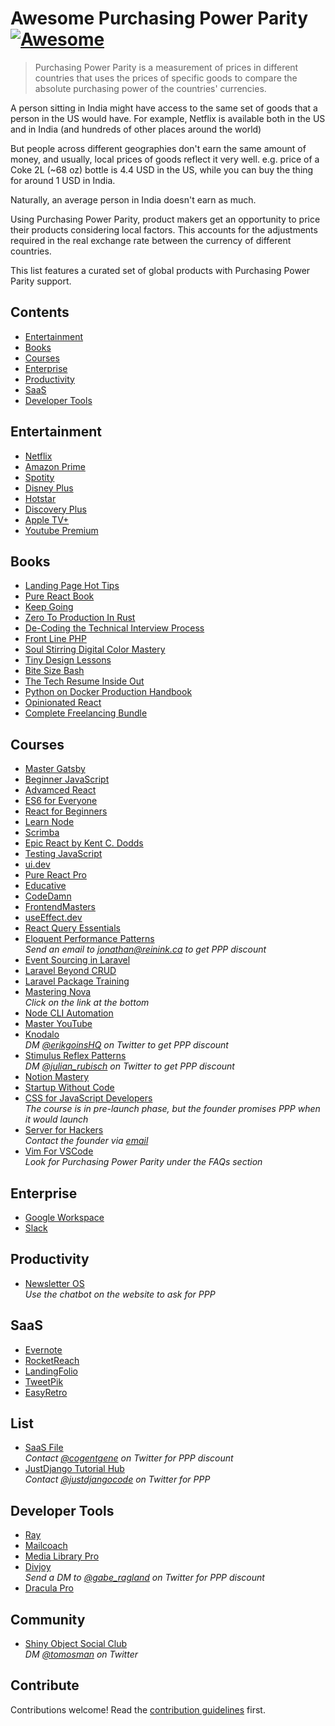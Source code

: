 # Awesome Purchasing Power Parity [![Awesome](https://awesome.re/badge.svg)](https://awesome.re)

> Purchasing Power Parity is a measurement of prices in different
> countries that uses the prices of specific goods to compare the
> absolute purchasing power of the countries' currencies.

A person sitting in India might have access to the same set of goods that a person in the US would have. For example, Netflix is available both in the US and in India (and hundreds of other places around the world)

But people across different geographies don't earn the same amount of money, and usually, local prices of goods reflect it very well. e.g. price of a Coke 2L (~68 oz) bottle is 4.4 USD in the US, while you can buy the thing for around 1 USD in India.

Naturally, an average person in India doesn't earn as much.

Using Purchasing Power Parity, product makers get an opportunity to price their products considering local factors. This accounts for the adjustments required in the real exchange rate between the currency of different countries.

This list features a curated set of global products with Purchasing Power Parity support.

## Contents

- [Entertainment](#entertainment)
- [Books](#books)
- [Courses](#courses)
- [Enterprise](#enterprise)
- [Productivity](#productivity)
- [SaaS](#saas)
- [Developer Tools](#developer-tools)

## Entertainment

- [Netflix](https://www.netflix.com)
- [Amazon Prime](https://www.primevideo.com)
- [Spotity](https://www.spotify.com)
- [Disney Plus](https://www.disneyplus.com)
- [Hotstar](https://www.hotstar.com)
- [Discovery Plus](https://www.discoveryplus.com)
- [Apple TV+](https://tv.apple.com)
- [Youtube Premium](https://www.youtube.com/premium)

## Books

- [Landing Page Hot Tips](https://onepagelove.com/100-tips)
- [Pure React Book](https://www.purereact.com)
- [Keep Going](https://mtrostyle.gumroad.com/l/keepgoing)
- [Zero To Production In Rust](https://www.zero2prod.com)
- [De-Coding the Technical Interview Process](https://technicalinterviews.dev)
- [Front Line PHP](https://front-line-php.com)
- [Soul Stirring Digital Color Mastery](https://flurly.com/p/soul-stirring-colors)
- [Tiny Design Lessons](https://tinydesignlessons.com)
- [Bite Size Bash](https://wizardzines.com/zines/bite-size-bash)
- [The Tech Resume Inside Out](https://thetechresume.com)
- [Python on Docker Production Handbook](https://pythonspeed.com/products/productionhandbook)
- [Opinionated React](https://opinionatedreact.com)
- [Complete Freelancing Bundle](https://studywebdevelopment.com/freelancing.html)
  
## Courses

- [Master Gatsby](https://mastergatsby.com)
- [Beginner JavaScript](https://beginnerjavaScript.com)
- [Advamced React](https://advancedreact.com)
- [ES6 for Everyone](https://es6.io)
- [React for Beginners](https://reactforbeginners.com)
- [Learn Node](https://learnnode.com)
- [Scrimba](https://www.scrimba.com)
- [Epic React by Kent C. Dodds](https://epicreact.dev)
- [Testing JavaScript](https://testingjavascript.com)
- [ui.dev](https://ui.dev)
- [Pure React Pro](https://www.purereact.com)
- [Educative](https://educative.io)
- [CodeDamn](https://codedamn.com)
- [FrontendMasters](https://frontendmasters.com)
- [useEffect.dev](https://useeffect.dev)
- [React Query Essentials](https://learn.tanstack.com/p/react-query-essentials)
- [Eloquent Performance Patterns](https://eloquent-course.reinink.ca) \
  *Send an email to jonathan@reinink.ca to get PPP discount*
- [Event Sourcing in Laravel](https://event-sourcing-laravel.com)
- [Laravel Beyond CRUD](https://laravel-beyond-crud.com)
- [Laravel Package Training](https://laravelpackage.training)
- [Mastering Nova](https://masteringnova.com) \
  *Click on the link at the bottom*
- [Node CLI Automation](https://nodecli.com)
- [Master YouTube](https://slowgrowth.com/master-youtube)
- [Knodalo](https://www.knodalo.com) \
  *DM [@erikgoinsHQ](https://www.twitter.com/erikgoinsHQ) on Twitter to get PPP discount*
- [Stimulus Reflex Patterns](https://www.stimulusreflexpatterns.com) \
  *DM [@julian_rubisch](https://www.twitter.com/julian_rubisch) on Twitter to get PPP discount*
- [Notion Mastery](https://notionmastery.com)
- [Startup Without Code](https://startupwithoutcode.app)
- [CSS for JavaScript Developers](https://css-for-js.dev) \
  *The course is in pre-launch phase, but the founder promises PPP when it would launch*
- [Server for Hackers](serversforhackers.com) \
  *Contact the founder via [email](https://mobile.twitter.com/fideloper/status/1333458640255193091)*
- [Vim For VSCode](https://vimforvscode.com) \
  *Look for Purchasing Power Parity under the FAQs section*

## Enterprise

- [Google Workspace](https://workspace.google.com)
- [Slack](https://www.slack.com)

## Productivity

- [Newsletter OS](https://newsletteros.com) \
  *Use the chatbot on the website to ask for PPP*

## SaaS

- [Evernote](https://evernote.com)
- [RocketReach](https://www.rocketreach.co)
- [LandingFolio](https://landingfolio.com)
- [TweetPik](https://tweetpik.com)
- [EasyRetro](https://easyretro.io)

## List

- [SaaS File](https://www.swipe.page) \
  *Contact [@cogentgene](https://www.twitter.com/cogentgene) on Twitter for PPP discount*
- [JustDjango Tutorial Hub](https://justdjango.com/tutorial-hub) \
  *Contact [@justdjangocode](https://twitter.com/justdjangocode/status/1331466567381639170) on Twitter for PPP*

## Developer Tools

- [Ray](https://myray.app)
- [Mailcoach](https://mailcoach.app)
- [Media Library Pro](https://medialibrary.pro)
- [Divjoy](https://divjoy.com) \
  *Send a DM to [@gabe_ragland](https://www.twitter.com/gabe_ragland) on Twitter for PPP discount*
- [Dracula Pro](https://draculatheme.com/pro)
  
## Community

- [Shiny Object Social Club](https://shinyobjectsocial.com) \
  *DM [@tomosman](https://www.twitter.com/tomosman) on Twitter*

## Contribute

Contributions welcome! Read the [contribution guidelines](contributing.md) first.
